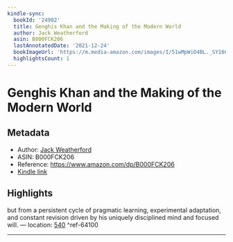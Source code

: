 ```yaml
---
kindle-sync:
  bookId: '24902'
  title: Genghis Khan and the Making of the Modern World
  author: Jack Weatherford
  asin: B000FCK206
  lastAnnotatedDate: '2021-12-24'
  bookImageUrl: 'https://m.media-amazon.com/images/I/51wMpWiO4BL._SY160.jpg'
  highlightsCount: 1
---
```

# Genghis Khan and the Making of the Modern World
## Metadata
* Author: [Jack Weatherford](https://www.amazon.com/Jack-Weatherford/e/B000APS46W/ref=dp_byline_cont_ebooks_1)
* ASIN: B000FCK206
* Reference: https://www.amazon.com/dp/B000FCK206
* [Kindle link](kindle://book?action=open&asin=B000FCK206)

## Highlights
but from a persistent cycle of pragmatic learning, experimental adaptation, and constant revision driven by his uniquely disciplined mind and focused will. — location: [540](kindle://book?action=open&asin=B000FCK206&location=540) ^ref-64100

---
